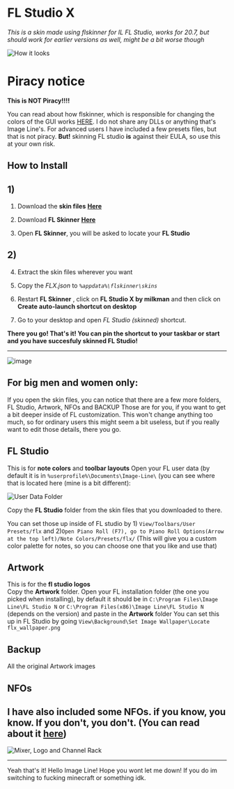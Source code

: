 # FL Studio X

*This is a skin made using flskinner for IL FL Studio, works for 20.7, but should work for earlier versions as well, might be a bit worse though*

![How it looks](https://i.ibb.co/V9D71Nb/FLX.png)

# Piracy notice

**This is NOT Piracy!!!!**

You can read about how flskinner, which is responsible for changing the colors of the GUI works [HERE](https://github.com/liquiad/flskinner).
I do not share any DLLs or anything that's Image Line's. For advanced users I have included a few presets files, but that is not piracy. 
**But!** skinning FL studio **is** against their EULA, so use this at your own risk.
## How to Install

## 1)

 1. Download the **skin files** [**Here**](https://github.com/milkman420/FLSTUDIOX/archive/master.zip)
 
 2. Download **FL Skinner** [**Here**](https://github.com/liquiad/flskinner/releases/latest/download/flskinner_x64_release.zip)
 3. Open **FL Skinner**, you will be asked to locate your **FL Studio**
 
 ## 2)
 
 4. Extract the skin files wherever you want

5. Copy the *FLX.json* to *`%appdata%\flskinner\skins`*

6. Restart **FL Skinner** , click on **FL Studio X by milkman** and then click on  **Create auto-launch shortcut on desktop**
7. Go to your desktop and open *FL Studio (skinned)* shortcut. 

**There you go! That's it! You can pin the shortcut to your taskbar or start and you have succesfuly skinned FL Studio!**
 

 

----


![image](https://i.ibb.co/bJpyKb3/FLX2.png)
## For big men and women only:
If you open the skin files, you can notice that there are a few more folders, FL Studio, Artwork, NFOs and BACKUP
Those are for you, if you want to get a bit deeper inside of FL customization. This won't change anything too much, so for ordinary users this might seem a bit useless, but if you really want to edit those details, there you go.

## FL Studio
This is for **note colors** and **toolbar layouts**
Open your FL user data (by default it is in `%userprofile%\Documents\Image-Line\` (you can see where that is located here (mine is a bit different):

![User Data Folder](https://i.ibb.co/wcKx5HV/OQf-GMCe-LRW.png)

Copy the **FL Studio** folder from the skin files that you downloaded to there.
  
You can set those up inside of FL studio by 1) `View/Toolbars/User Presets/flx` and 2)`Open Piano Roll (F7), go to Piano Roll Options(Arrow at the top left)/Note Colors/Presets/flx/` (This will give you a custom color palette for notes, so you can choose one that you like and use that)

## Artwork

This is for the  **fl studio logos**  
Copy the **Artwork** folder. Open your FL installation folder (the one you picked when installing), by default it should be in `C:\Program Files\Image Line\FL Studio N` or `C:\Program Files(x86)\Image Line\FL Studio N` (depends on the version) and paste in the **Artwork** folder
You can set this up in FL Studio by going `View\Background\Set Image Wallpaper\Locate flx_wallpaper.png`

## Backup
All the original Artwork images

## NFOs
I have also included some NFOs. if you know, you know. If you don't, you don't.
(You can read about it [here](https://www.reddit.com/r/FL_Studio/comments/5ygcxi/folder_nfo_files/))
-----------------
![Mixer, Logo and Channel Rack](https://i.ibb.co/F0t64gh/FLX3.png)


---
Yeah that's it! Hello Image Line! Hope you wont let me down! If you do im switching to fucking minecraft or something idk. 
